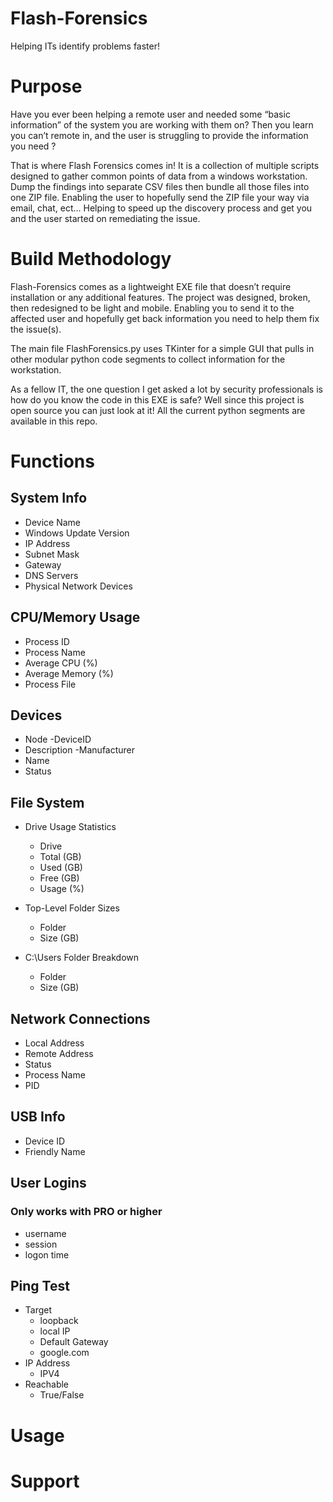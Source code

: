 # Flash-Forensics

Helping ITs identify problems faster!

# Purpose

Have you ever been helping a remote user and needed some “basic information” of the system you are working with them on? Then you learn you can’t remote in, and the user is struggling to provide the information you need ?  

That is where Flash Forensics comes in! It is a collection of multiple scripts designed to gather common points of data from a windows workstation. Dump the findings into separate CSV files then bundle all those files into one ZIP file. Enabling the user to hopefully send the ZIP file your way via email, chat, ect… Helping to speed up the discovery process and get you and the user started on remediating the issue. 

# Build Methodology

Flash-Forensics comes as a lightweight EXE file that doesn’t require installation or any additional features. The project was designed, broken, then redesigned to be light and mobile. Enabling you to send it to the affected user and hopefully get back information you need to help them fix the issue(s).

The main file FlashForensics.py uses TKinter for a simple GUI that pulls in other modular python code segments to collect information for the workstation. 

As a fellow IT, the one question I get asked a lot by security professionals is how do you know the code in this EXE is safe? Well since this project is open source you can just look at it! All the current python segments are available in this repo. 


# Functions

## System Info

- Device Name
- Windows Update Version
- IP Address
- Subnet Mask
- Gateway
- DNS Servers
- Physical Network Devices


## CPU/Memory Usage

- Process ID
- Process Name
- Average CPU (%)
- Average Memory (%)
- Process File
## Devices
- Node
-DeviceID
- Description
-Manufacturer
- Name
- Status
## File System

- Drive Usage Statistics
    - Drive
    - Total (GB)
    - Used (GB)
    - Free (GB)
    - Usage (%)

- Top-Level Folder Sizes
    - Folder
    - Size (GB)

- C:\Users Folder Breakdown
    - Folder
    - Size (GB)
## Network Connections

- Local Address
- Remote Address
- Status
- Process Name
- PID
## USB Info

- Device ID
- Friendly Name
## User Logins
### Only works with PRO or higher

- username
- session
- logon time

## Ping Test

- Target
    - loopback
    - local IP
    - Default Gateway
    - google.com
- IP Address
    - IPV4
- Reachable
    - True/False

# Usage

# Support